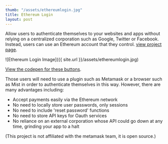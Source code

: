 ```yaml
---
thumb: "/assets/ethereumlogin.jpg"
title: Ethereum Login
layout: post
---
```


Allow users to authenticate themselves to your websites and apps without relying on a centralized corporation such as Google, Twitter or Facebook.  Instead, users can use an Ethereum account that they control.   [view project page](https://github.com/admazzola/ethereum-login).

![Ethereum Login Image]({{ site.url }}/assets/ethereumlogin.jpg)

[View the codepen for these buttons](https://codepen.io/admazzola/pen/LOgpOV).


Those users will need to use a plugin such as Metamask or a browser such as Mist in order to authenticate themselves in this way.  However, there are many advantages including:

* Accept payments easily via the Ethereum network
* No need to locally store user passwords, only sessions
* No need to include 'reset password' functions
* No need to store API keys for Oauth services
* No reliance on an external corporation whose API could go down at any time, grinding your app to a halt

(This project is not affiliated with the metamask team, it is open source.)
